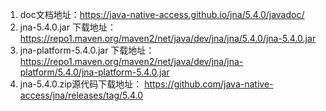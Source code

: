 1. doc文档地址：https://java-native-access.github.io/jna/5.4.0/javadoc/
2. jna-5.4.0.jar 下载地址：https://repo1.maven.org/maven2/net/java/dev/jna/jna/5.4.0/jna-5.4.0.jar
3. jna-platform-5.4.0.jar 下载地址：https://repo1.maven.org/maven2/net/java/dev/jna/jna-platform/5.4.0/jna-platform-5.4.0.jar
4. jna-5.4.0.zip源代码下载地址： https://github.com/java-native-access/jna/releases/tag/5.4.0